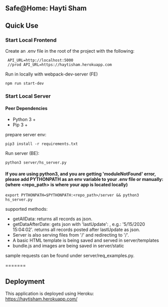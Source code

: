 ## Safe@Home: Hayti Sham

## Quick Use
### Start Local Frontend

Create an .env file in the root of the project with the following:


     
     API_URL=http://localhost:5000
     //prod API_URL=https://haytisham.herokuapp.com
     

Run in locally with webpack-dev-server (FE)

```
npm run start-dev
```

### Start Local Server
#### Peer Dependencies
 - Python 3 +
 - Pip 3 +

prepare server env:
```
pip3 install -r requirements.txt
```

Run server (BE):
```
python3 server/hs_server.py
``` 

#### If you are using python3, and you are getting 'moduleNotFound' error, please add PYTHONPATH as an env variable to your .env file or manually: (where <repo_path> is where your app is located locally)
```
export PYTHONPATH=$PYTHONPATH:<repo_path>/server && python3 hs_server.py
``` 

supported methods:
* getAllData: returns all records as json.
* getDataAfterDate: gets json with 'lastUpdate': <timestamp>, e.g.: '5/15/2020 15:04:02'. returns all records posted after lastUpdate as json. 
 * Server is also serving files from '/' and redirecting to '/'.
 * A basic HTML template is being saved and served in server/templates
 * bundle.js and images are being saved in server/static
   
sample requests can be found under server/req_examples.py. 

=======
## Deployment
This application is deployed using Heroku:
https://haytisham.herokuapp.com/


